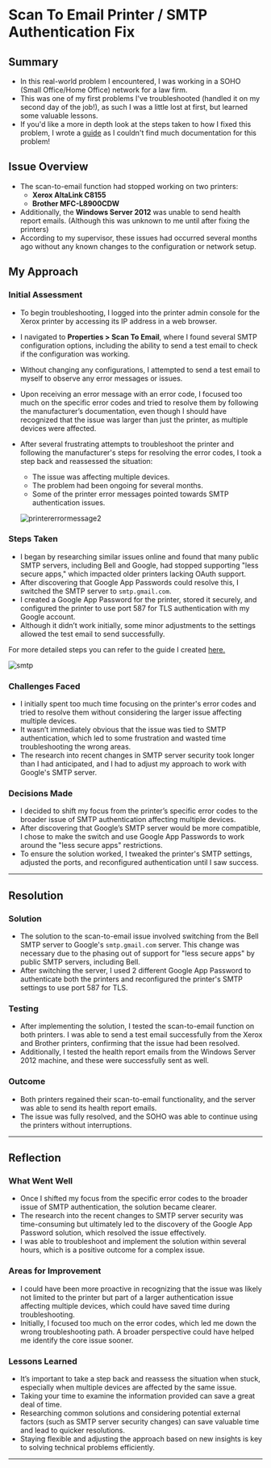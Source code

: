 # Scan To Email Printer / SMTP Authentication Fix
## Summary
- In this real-world problem I encountered, I was working in a SOHO (Small Office/Home Office) network for a law firm.
- This was one of my first problems I've troubleshooted (handled it on my second day of the job!), as such I was a little lost at first, but learned some valuable lessons.
- If you'd like a more in depth look at the steps taken to how I fixed this problem, I wrote a [guide](https://docs.google.com/document/d/e/2PACX-1vSwEgmaSTG0ZnqFp8BNE_Y-vO3FpDXdbM8p3SWTnTgnNSdTcl69RgLNMOOVktDZgG6pUZIX9z76v64f/pub) as I couldn't find much documentation for this problem!
## Issue Overview
- The scan-to-email function had stopped working on two printers:  
  - **Xerox AltaLink C8155**  
  - **Brother MFC-L8900CDW**  
- Additionally, the **Windows Server 2012** was unable to send health report emails. (Although this was unknown to me until after fixing the printers)
- According to my supervisor, these issues had occurred several months ago without any known changes to the configuration or network setup.

## My Approach

### Initial Assessment
- To begin troubleshooting, I logged into the printer admin console for the Xerox printer by accessing its IP address in a web browser.
- I navigated to **Properties > Scan To Email**, where I found several SMTP configuration options, including the ability to send a test email to check if the configuration was working.
- Without changing any configurations, I attempted to send a test email to myself to observe any error messages or issues.
- Upon receiving an error message with an error code, I focused too much on the specific error codes and tried to resolve them by following the manufacturer’s documentation, even though I should have recognized that the issue was larger than just the printer, as multiple devices were affected.
- After several frustrating attempts to troubleshoot the printer and following the manufacturer's steps for resolving the error codes, I took a step back and reassessed the situation:
  - The issue was affecting multiple devices.
  - The problem had been ongoing for several months.
  - Some of the printer error messages pointed towards SMTP authentication issues.
  
  ![printererrormessage2](https://github.com/user-attachments/assets/2454e067-f726-4b60-a11d-f013e266c1b4)


### Steps Taken
- I began by researching similar issues online and found that many public SMTP servers, including Bell and Google, had stopped supporting "less secure apps," which impacted older printers lacking OAuth support.
- After discovering that Google App Passwords could resolve this, I switched the SMTP server to `smtp.gmail.com`.
- I created a Google App Password for the printer, stored it securely, and configured the printer to use port 587 for TLS authentication with my Google account.
- Although it didn’t work initially, some minor adjustments to the settings allowed the test email to send successfully.

For more detailed steps you can refer to the guide I created [here.](https://docs.google.com/document/d/e/2PACX-1vSwEgmaSTG0ZnqFp8BNE_Y-vO3FpDXdbM8p3SWTnTgnNSdTcl69RgLNMOOVktDZgG6pUZIX9z76v64f/pub)
  
![smtp](https://github.com/user-attachments/assets/b28cfd28-a414-4c7d-b2ac-a8f3f225ef99)

### Challenges Faced
- I initially spent too much time focusing on the printer's error codes and tried to resolve them without considering the larger issue affecting multiple devices.
- It wasn’t immediately obvious that the issue was tied to SMTP authentication, which led to some frustration and wasted time troubleshooting the wrong areas.
- The research into recent changes in SMTP server security took longer than I had anticipated, and I had to adjust my approach to work with Google's SMTP server.

### Decisions Made
- I decided to shift my focus from the printer’s specific error codes to the broader issue of SMTP authentication affecting multiple devices.
- After discovering that Google’s SMTP server would be more compatible, I chose to make the switch and use Google App Passwords to work around the "less secure apps" restrictions.
- To ensure the solution worked, I tweaked the printer's SMTP settings, adjusted the ports, and reconfigured authentication until I saw success.



---

## Resolution
### Solution
- The solution to the scan-to-email issue involved switching from the Bell SMTP server to Google's `smtp.gmail.com` server. This change was necessary due to the phasing out of support for "less secure apps" by public SMTP servers, including Bell.
- After switching the server, I used 2 different Google App Password to authenticate both the printers and reconfigured the printer's SMTP settings to use port 587 for TLS.
  
### Testing
- After implementing the solution, I tested the scan-to-email function on both printers. I was able to send a test email successfully from the Xerox and Brother printers, confirming that the issue had been resolved.
- Additionally, I tested the health report emails from the Windows Server 2012 machine, and these were successfully sent as well.
  
### Outcome
- Both printers regained their scan-to-email functionality, and the server was able to send its health report emails.
- The issue was fully resolved, and the SOHO was able to continue using the printers without interruptions.

---

## Reflection
### What Went Well
- Once I shifted my focus from the specific error codes to the broader issue of SMTP authentication, the solution became clearer.
- The research into the recent changes to SMTP server security was time-consuming but ultimately led to the discovery of the Google App Password solution, which resolved the issue effectively.
- I was able to troubleshoot and implement the solution within several hours, which is a positive outcome for a complex issue.

### Areas for Improvement
- I could have been more proactive in recognizing that the issue was likely not limited to the printer but part of a larger authentication issue affecting multiple devices, which could have saved time during troubleshooting.
- Initially, I focused too much on the error codes, which led me down the wrong troubleshooting path. A broader perspective could have helped me identify the core issue sooner.

### Lessons Learned
- It’s important to take a step back and reassess the situation when stuck, especially when multiple devices are affected by the same issue.
- Taking your time to examine the information provided can save a great deal of time.
- Researching common solutions and considering potential external factors (such as SMTP server security changes) can save valuable time and lead to quicker resolutions.
- Staying flexible and adjusting the approach based on new insights is key to solving technical problems efficiently.

---
